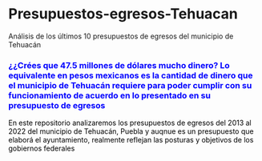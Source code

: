 # Presupuestos-egresos-Tehuacan
Análisis de los últimos 10 presupuestos de egresos del  municipio de Tehuacán

<h3><span style="color: #0000ff;"><strong>&iquest;¿Crées que 47.5 millones de dólares mucho dinero? Lo equivalente en pesos mexicanos es la cantidad de dinero que el municipio de Tehuacán requiere para poder cumplir con su funcionamiento de acuerdo en lo presentado en su presupuesto de egresos</strong></span></h3>
<p><span style="color: #000000;">En este repositorio analizaremos los presupuestos de egresos del 2013 al 2022 del municipio de Tehuac&aacute;n, Puebla y auqnue es un presupuesto que elaborá el ayuntamiento,  realmente reflejan las posturas y objetivos de los gobiernos federales&nbsp;</span></p>
